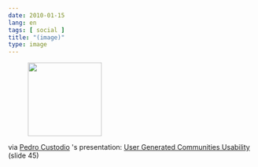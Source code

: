 ```yaml
---
date: 2010-01-15
lang: en
tags: [ social ]
title: "(image)"
type: image
---
```


<figure>
<a
href="https://hugo.ferreira.cc/via-pedro-custodios-presentation-user-generated/attachment/1178/"
rel="attachment"><img
src="/wp-content/uploads/2010/01/tumblr_kwazkghVBT1qz82meo1_1280-150x150.png"
width="150" height="150" /></a></figure>

via [Pedro Custodio](http://pedrocustodio.com) 's presentation: [User
Generated Communities
Usability](http://www.slideshare.net/pecus/user-generated-communities-usability)
(slide 45)

